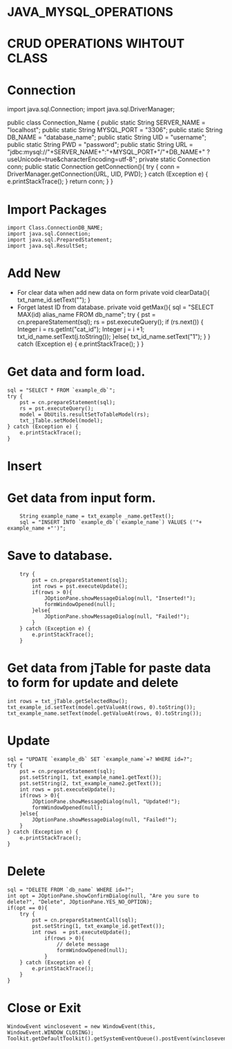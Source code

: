 # JAVA_MYSQL_OPERATIONS
# CRUD OPERATIONS WIHTOUT CLASS
# Connection 
import java.sql.Connection;
import java.sql.DriverManager;

public class Connection_Name {
    public static String SERVER_NAME = "localhost";
    public static String MYSQL_PORT = "3306";
    public static String DB_NAME = "database_name";
    public static String UID = "username";
    public static String PWD = "password";
    public static String URL = "jdbc:mysql://"+SERVER_NAME+":"+MYSQL_PORT+"/"+DB_NAME+" ?useUnicode=true&characterEncoding=utf-8";
    private static Connection conn;
    public static Connection getConnection(){
        try {
            conn = DriverManager.getConnection(URL, UID, PWD);
        } catch (Exception e) {
            e.printStackTrace();
        }
        return conn;
    }
}

# Import Packages
	import Class.ConnectionDB_NAME;
	import java.sql.Connection;
	import java.sql.PreparedStatement;
	import java.sql.ResultSet;

# Add New
+ For clear data when add new data on form
    private void clearData(){
        txt_name_id.setText("");
    }
+ Forget latest ID from database. 
    private void getMax(){
        sql = "SELECT MAX(id) alias_name FROM db_name";
        try {
            pst = cn.prepareStatement(sql);
            rs = pst.executeQuery();
            if (rs.next()) {
                Integer i = rs.getInt("cat_id");
                Integer j = i +1;
                txt_id_name.setText(j.toString());
            }else{
                txt_id_name.setText("1");
            }
        } catch (Exception e) {
            e.printStackTrace();
        }
    }

# Get data and form load.
    sql = "SELECT * FROM `example_db`";
    try {
        pst = cn.prepareStatement(sql);
        rs = pst.executeQuery();
        model = DbUtils.resultSetToTableModel(rs);
        txt_jTable.setModel(model);
    } catch (Exception e) {
        e.printStackTrace();
    }

# Insert 
# Get data from input form. 
        String example_name = txt_example _name.getText();
		sql = "INSERT INTO `example_db`(`example_name`) VALUES ('"+ example_name +"')";
# Save to database. 
        try {
            pst = cn.prepareStatement(sql);
            int rows = pst.executeUpdate();
            if(rows > 0){
                JOptionPane.showMessageDialog(null, "Inserted!");
                formWindowOpened(null);
            }else{
                JOptionPane.showMessageDialog(null, "Failed!");
            }
        } catch (Exception e) {
            e.printStackTrace();
        }

# Get data from jTable for paste data to form for update and delete
    int rows = txt_jTable.getSelectedRow();
    txt_example_id.setText(model.getValueAt(rows, 0).toString());
	txt_example_name.setText(model.getValueAt(rows, 0).toString());

# Update 
    sql = "UPDATE `example_db` SET `example_name`=? WHERE id=?";
    try {
        pst = cn.prepareStatement(sql);
        pst.setString(1, txt_example_name1.getText());
        pst.setString(2, txt_example_name2.getText());
        int rows = pst.executeUpdate();
        if(rows > 0){
            JOptionPane.showMessageDialog(null, "Updated!");
            formWindowOpened(null);
        }else{
            JOptionPane.showMessageDialog(null, "Failed!");
        }
    } catch (Exception e) {
        e.printStackTrace();
    }

# Delete 
  	sql = "DELETE FROM `db_name` WHERE id=?";
	int opt = JOptionPane.showConfirmDialog(null, "Are you sure to delete?", "Delete", JOptionPane.YES_NO_OPTION);
	if(opt == 0){
	    try {
	        pst = cn.prepareStatmentCall(sql);
	        pst.setString(1, txt_example_id.getText());
	        int rows  = pst.executeUpdate();
	            if(rows > 0){
	                // delete message
	                formWindowOpened(null);
	            }
	    } catch (Exception e) {
	        e.printStackTrace();
	    }
	}

# Close or Exit 
	WindowEvent winclosevent = new WindowEvent(this, WindowEvent.WINDOW_CLOSING);
	Toolkit.getDefaultToolkit().getSystemEventQueue().postEvent(winclosevent);








